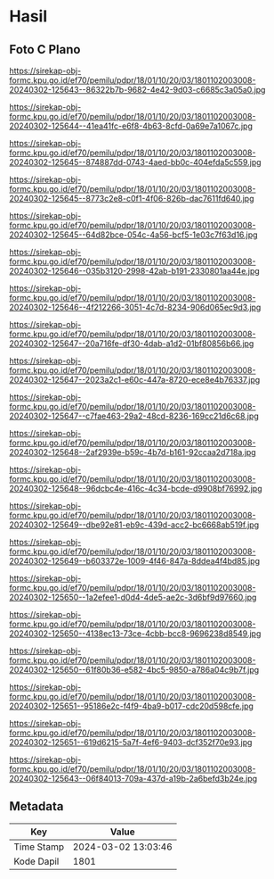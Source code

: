 # Hasil

## Foto C Plano

https://sirekap-obj-formc.kpu.go.id/ef70/pemilu/pdpr/18/01/10/20/03/1801102003008-20240302-125643--86322b7b-9682-4e42-9d03-c6685c3a05a0.jpg

https://sirekap-obj-formc.kpu.go.id/ef70/pemilu/pdpr/18/01/10/20/03/1801102003008-20240302-125644--41ea41fc-e6f8-4b63-8cfd-0a69e7a1067c.jpg

https://sirekap-obj-formc.kpu.go.id/ef70/pemilu/pdpr/18/01/10/20/03/1801102003008-20240302-125645--874887dd-0743-4aed-bb0c-404efda5c559.jpg

https://sirekap-obj-formc.kpu.go.id/ef70/pemilu/pdpr/18/01/10/20/03/1801102003008-20240302-125645--8773c2e8-c0f1-4f06-826b-dac7611fd640.jpg

https://sirekap-obj-formc.kpu.go.id/ef70/pemilu/pdpr/18/01/10/20/03/1801102003008-20240302-125645--64d82bce-054c-4a56-bcf5-1e03c7f63d16.jpg

https://sirekap-obj-formc.kpu.go.id/ef70/pemilu/pdpr/18/01/10/20/03/1801102003008-20240302-125646--035b3120-2998-42ab-b191-2330801aa44e.jpg

https://sirekap-obj-formc.kpu.go.id/ef70/pemilu/pdpr/18/01/10/20/03/1801102003008-20240302-125646--4f212266-3051-4c7d-8234-906d065ec9d3.jpg

https://sirekap-obj-formc.kpu.go.id/ef70/pemilu/pdpr/18/01/10/20/03/1801102003008-20240302-125647--20a716fe-df30-4dab-a1d2-01bf80856b66.jpg

https://sirekap-obj-formc.kpu.go.id/ef70/pemilu/pdpr/18/01/10/20/03/1801102003008-20240302-125647--2023a2c1-e60c-447a-8720-ece8e4b76337.jpg

https://sirekap-obj-formc.kpu.go.id/ef70/pemilu/pdpr/18/01/10/20/03/1801102003008-20240302-125647--c7fae463-29a2-48cd-8236-169cc21d6c68.jpg

https://sirekap-obj-formc.kpu.go.id/ef70/pemilu/pdpr/18/01/10/20/03/1801102003008-20240302-125648--2af2939e-b59c-4b7d-b161-92ccaa2d718a.jpg

https://sirekap-obj-formc.kpu.go.id/ef70/pemilu/pdpr/18/01/10/20/03/1801102003008-20240302-125648--96dcbc4e-416c-4c34-bcde-d9908bf76992.jpg

https://sirekap-obj-formc.kpu.go.id/ef70/pemilu/pdpr/18/01/10/20/03/1801102003008-20240302-125649--dbe92e81-eb9c-439d-acc2-bc6668ab519f.jpg

https://sirekap-obj-formc.kpu.go.id/ef70/pemilu/pdpr/18/01/10/20/03/1801102003008-20240302-125649--b603372e-1009-4f46-847a-8ddea4f4bd85.jpg

https://sirekap-obj-formc.kpu.go.id/ef70/pemilu/pdpr/18/01/10/20/03/1801102003008-20240302-125650--1a2efee1-d0d4-4de5-ae2c-3d6bf9d97660.jpg

https://sirekap-obj-formc.kpu.go.id/ef70/pemilu/pdpr/18/01/10/20/03/1801102003008-20240302-125650--4138ec13-73ce-4cbb-bcc8-9696238d8549.jpg

https://sirekap-obj-formc.kpu.go.id/ef70/pemilu/pdpr/18/01/10/20/03/1801102003008-20240302-125650--61f80b36-e582-4bc5-9850-a786a04c9b7f.jpg

https://sirekap-obj-formc.kpu.go.id/ef70/pemilu/pdpr/18/01/10/20/03/1801102003008-20240302-125651--95186e2c-f4f9-4ba9-b017-cdc20d598cfe.jpg

https://sirekap-obj-formc.kpu.go.id/ef70/pemilu/pdpr/18/01/10/20/03/1801102003008-20240302-125651--619d6215-5a7f-4ef6-9403-dcf352f70e93.jpg

https://sirekap-obj-formc.kpu.go.id/ef70/pemilu/pdpr/18/01/10/20/03/1801102003008-20240302-125643--06f84013-709a-437d-a19b-2a6befd3b24e.jpg


## Metadata

| Key        | Value               |
| ---------- | ------------------- |
| Time Stamp | 2024-03-02 13:03:46 |
| Kode Dapil | 1801                |




